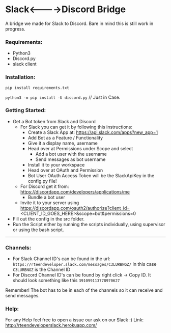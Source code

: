 # Slack<---->Discord Bridge 
A bridge we made for Slack to Discord. Bare in mind this is still work in progress.

### Requirements:
* Python3 
* Discord.py
* slack client

### Installation:
`pip install requirements.txt`

`python3 -m pip install -U discord.py` // Just in Case.

### Getting Started:
* Get a Bot token from Slack and Discord
  * For Slack you can get it by following this instructions: 
      * Create a Slack App at: https://api.slack.com/apps?new_app=1
      * Add Bot as a Feature / Functionality 
      * Give it a display name, username
      * Head over at Permissions under Scope and select
          * Add a bot user with the username
          * Send messages as bot username
      * Install it to your workspace
      * Head over at OAuth and Permission
      * Bot User OAuth Access Token will be the SlackApiKey in the config.py file!
  * For Discord get it from: https://discordapp.com/developers/applications/me
      * Bundle a bot user
  * Invite it to your server using https://discordapp.com/oauth2/authorize?client_id=<CLIENT_ID_GOES_HERE>&scope=bot&permissions=0
* Fill out the config in the src folder.
* Run the Script either by running the scripts individually, using supervisor or using the bash script.

---
### Channels:
* For Slack Channel ID's can be found in the url: `https://rteendeveloper.slack.com/messages/C3LURBNGZ/`
In this case `C3LURBNGZ` is the Channel ID
* For Discord Channel ID's can be found by right click -> Copy ID. It should look something like this `391099113778970627`

Remember! The bot has to be in each of the channels so it can receive and send messages.


### Help:

For any Help feel free to open a issue our ask on our Slack :)
Link:  http://rteendeveloperslack.herokuapp.com/




